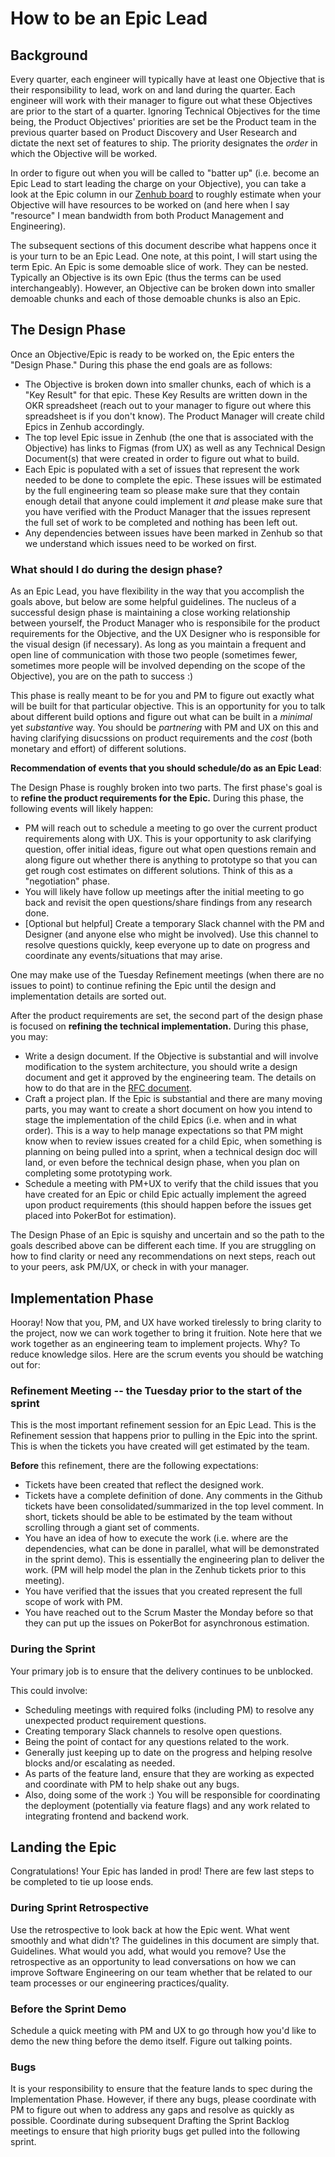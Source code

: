 # How to be an Epic Lead

## Background

Every quarter, each engineer will typically have at least one Objective that is their responsibility to lead, work on and land during the quarter. Each engineer will work with their manager to figure out what these Objectives are prior to the start of a quarter. Ignoring Technical Objectives for the time being, the Product Objectives' priorities are set be the Product team in the previous quarter based on Product Discovery and User Research and dictate the next set of features to ship. The priority designates the _order_ in which the Objective will be worked.

In order to figure out when you will be called to "batter up" (i.e. become an Epic Lead to start leading the charge on your Objective), you can take a look at the Epic column in our [Zenhub board](https://app.zenhub.com/workspaces/single-cell-5e2a191dad828d52cc78b028/board?repos=105615409,228681195,245246384,280546849,313382406&showPipelineDescriptions=false&showReleases=false) to roughly estimate when your Objective will have resources to be worked on (and here when I say "resource" I mean bandwidth from both Product Management and Engineering).

The subsequent sections of this document describe what happens once it is your turn to be an Epic Lead. One note, at this point, I will start using the term Epic. An Epic is some demoable slice of work. They can be nested. Typically an Objective is its own Epic (thus the terms can be used interchangeably). However, an Objective can be broken down into smaller demoable chunks and each of those demoable chunks is also an Epic.

## The Design Phase

Once an Objective/Epic is ready to be worked on, the Epic enters the "Design Phase." During this phase the end goals are as follows:

- The Objective is broken down into smaller chunks, each of which is a "Key Result" for that epic. These Key Results are written down in the OKR spreadsheet (reach out to your manager to figure out where this spreadsheet is if you don't know). The Product Manager will create child Epics in Zenhub accordingly.
- The top level Epic issue in Zenhub (the one that is associated with the Objective) has links to Figmas (from UX) as well as any Technical Design Document(s) that were created in order to figure out what to build.
- Each Epic is populated with a set of issues that represent the work needed to be done to complete the epic. These issues will be estimated by the full engineering team so please make sure that they contain enough detail that anyone could implement it _and_ please make sure that you have verified with the Product Manager that the issues represent the full set of work to be completed and nothing has been left out.
- Any dependencies between issues have been marked in Zenhub so that we understand which issues need to be worked on first.

### What should I do during the design phase?

As an Epic Lead, you have flexibility in the way that you accomplish the goals above, but below are some helpful guidelines. The nucleus of a successful design phase is maintaining a close working relationship between yourself, the Product Manager who is responsibile for the product requirements for the Objective, and the UX Designer who is responsible for the visual design (if necessary). As long as you maintain a frequent and open line of communication with those two people (sometimes fewer, sometimes more people will be involved depending on the scope of the Objective), you are on the path to success :)

This phase is really meant to be for you and PM to figure out exactly what will be built for that particular objective. This is an opportunity for you to talk about different build options and figure out what can be built in a _minimal_ yet _substantive_ way. You should be _partnering_ with PM and UX on this and having clarifying disucssions on product requirements and the _cost_ (both monetary and effort) of different solutions.

**Recommendation of events that you should schedule/do as an Epic Lead**:

The Design Phase is roughly broken into two parts. The first phase's goal is to **refine the product requirements for the Epic.** During this phase, the following events will likely happen:

- PM will reach out to schedule a meeting to go over the current product requirements along with UX. This is your opportunity to ask clarifying question, offer initial ideas, figure out what open questions remain and along figure out whether there is anything to prototype so that you can get rough cost estimates on different solutions. Think of this as a "negotiation" phase.
- You will likely have follow up meetings after the initial meeting to go back and revisit the open questions/share findings from any research done.
- [Optional but helpful] Create a temporary Slack channel with the PM and Designer (and anyone else who might be involved). Use this channel to resolve questions quickly, keep everyone up to date on progress and coordinate any events/situations that may arise.

One may make use of the Tuesday Refinement meetings (when there are no issues to point) to continue refining the Epic until the design and implementation details are sorted out.

After the product requirements are set, the second part of the design phase is focused on **refining the technical implementation.** During this phase, you may:

- Write a design document. If the Objective is substantial and will involve modification to the system architecture, you should write a design document and get it approved by the engineering team. The details on how to do that are in the [RFC document](../design-documents/0000-rfc-process/text.md).
- Craft a project plan. If the Epic is substantial and there are many moving parts, you may want to create a short document on how you intend to stage the implementation of the child Epics (i.e. when and in what order). This is a way to help manage expectations so that PM might know when to review issues created for a child Epic, when something is planning on being pulled into a sprint, when a technical design doc will land, or even before the technical design phase, when you plan on completing some prototyping work.
- Schedule a meeting with PM+UX to verify that the child issues that you have created for an Epic or child Epic actually implement the agreed upon product requirements (this should happen before the issues get placed into PokerBot for estimation).

The Design Phase of an Epic is squishy and uncertain and so the path to the goals described above can be different each time. If you are struggling on how to find clarity or need any recommendations on next steps, reach out to your peers, ask PM/UX, or check in with your manager.

## Implementation Phase

Hooray! Now that you, PM, and UX have worked tirelessly to bring clarity to the project, now we can work together to bring it fruition. Note here that we work together as an engineering team to implement projects. Why? To reduce knowledge silos. Here are the scrum events you should be watching out for:

### Refinement Meeting -- the Tuesday prior to the start of the sprint

This is the most important refinement session for an Epic Lead.  This is the Refinement session that happens prior to pulling in the Epic into the sprint. This is when the tickets you have created will get estimated by the team.

**Before** this refinement, there are the following expectations:

- Tickets have been created that reflect the designed work.
- Tickets have a complete definition of done. Any comments in the Github tickets have been consolidated/summarized in the top level comment. In short, tickets should be able to be estimated by the team without scrolling through a giant set of comments.
- You have an idea of how to execute the work (i.e. where are the dependencies, what can be done in parallel, what will be demonstrated in the sprint demo). This is essentially the engineering plan to deliver the work. (PM will help model the plan in the Zenhub tickets prior to this meeting).
- You have verified that the issues that you created represent the full scope of work with PM.
- You have reached out to the Scrum Master the Monday before so that they can put up the issues on PokerBot for asynchronous estimation.

### During the Sprint

Your primary job is to ensure that the delivery continues to be unblocked.

This could involve:

- Scheduling meetings with required folks (including PM) to resolve any unexpected product requirement questions.
- Creating temporary Slack channels to resolve open questions.
- Being the point of contact for any questions related to the work.
- Generally just keeping up to date on the progress and helping resolve blocks and/or escalating as needed.
- As parts of the feature land, ensure that they are working as expected and coordinate with PM to help shake out any bugs.
- Also, doing some of the work :) You will be responsible for coordinating the deployment (potentially via feature flags) and any work related to integrating frontend and backend work.

## Landing the Epic

Congratulations! Your Epic has landed in prod! There are few last steps to be completed to tie up loose ends.

### During Sprint Retrospective

Use the retrospective to look back at how the Epic went. What went smoothly and what didn't? The guidelines in this document are simply that. Guidelines. What would you add, what would you remove? Use the retrospective as an opportunity to lead conversations on how we can improve Software Engineering on our team whether that be related to our team processes or our engineering practices/quality.

### Before the Sprint Demo

Schedule a quick meeting with PM and UX to go through how you'd like to demo the new thing before the demo itself. Figure out talking points.

### Bugs

It is your responsibility to ensure that the feature lands to spec during the Implementation Phase. However, if there any bugs, please coordinate with PM to figure out when to address any gaps and resolve as quickly as possible. Coordinate during subsequent Drafting the Sprint Backlog meetings to ensure that high priority bugs get pulled into the following sprint.
